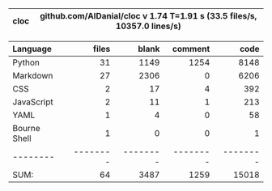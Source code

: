 cloc|github.com/AlDanial/cloc v 1.74  T=1.91 s (33.5 files/s, 10357.0 lines/s)
--- | ---

Language|files|blank|comment|code
:-------|-------:|-------:|-------:|-------:
Python|31|1149|1254|8148
Markdown|27|2306|0|6206
CSS|2|17|4|392
JavaScript|2|11|1|213
YAML|1|4|0|58
Bourne Shell|1|0|0|1
--------|--------|--------|--------|--------
SUM:|64|3487|1259|15018
